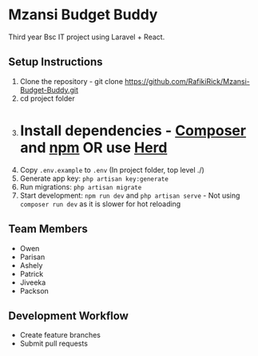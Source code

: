 # Mzansi Budget Buddy 

Third year Bsc IT project using Laravel + React.

## Setup Instructions

1. Clone the repository - git clone https://github.com/RafikiRick/Mzansi-Budget-Buddy.git
2. cd project folder
3. # Install dependencies - [Composer](https://getcomposer.org/) and [npm](https://nodejs.org/en/download) OR use [Herd](https://herd.laravel.com/windows)  
4. Copy `.env.example` to `.env` (In project folder, top level ./)
5. Generate app key: `php artisan key:generate`
6. Run migrations: `php artisan migrate`
7. Start development: `npm run dev` and `php artisan serve` - Not using `composer run dev` as it is slower for hot reloading

## Team Members

- Owen
- Parisan
- Ashely
- Patrick
- Jiveeka
- Packson

## Development Workflow

- Create feature branches
- Submit pull requests 
